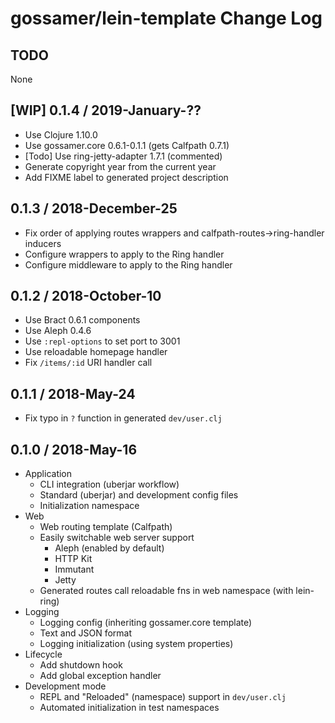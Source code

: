 # gossamer/lein-template Change Log

## TODO

None


## [WIP] 0.1.4 / 2019-January-??

- Use Clojure 1.10.0
- Use gossamer.core 0.6.1-0.1.1 (gets Calfpath 0.7.1)
- [Todo] Use ring-jetty-adapter 1.7.1 (commented)
- Generate copyright year from the current year
- Add FIXME label to generated project description


## 0.1.3 / 2018-December-25

- Fix order of applying routes wrappers and calfpath-routes->ring-handler inducers
- Configure wrappers to apply to the Ring handler
- Configure middleware to apply to the Ring handler


## 0.1.2 / 2018-October-10

- Use Bract 0.6.1 components
- Use Aleph 0.4.6
- Use `:repl-options` to set port to 3001
- Use reloadable homepage handler
- Fix `/items/:id` URI handler call


## 0.1.1 / 2018-May-24

- Fix typo in `?` function in generated `dev/user.clj`


## 0.1.0 / 2018-May-16

- Application
  - CLI integration (uberjar workflow)
  - Standard (uberjar) and development config files
  - Initialization namespace
- Web
  - Web routing template (Calfpath)
  - Easily switchable web server support
    - Aleph (enabled by default)
    - HTTP Kit
    - Immutant
    - Jetty
  - Generated routes call reloadable fns in web namespace (with lein-ring)
- Logging
  - Logging config (inheriting gossamer.core template)
  - Text and JSON format
  - Logging initialization (using system properties)
- Lifecycle
  - Add shutdown hook
  - Add global exception handler
- Development mode
  - REPL and "Reloaded" (namespace) support in `dev/user.clj`
  - Automated initialization in test namespaces
